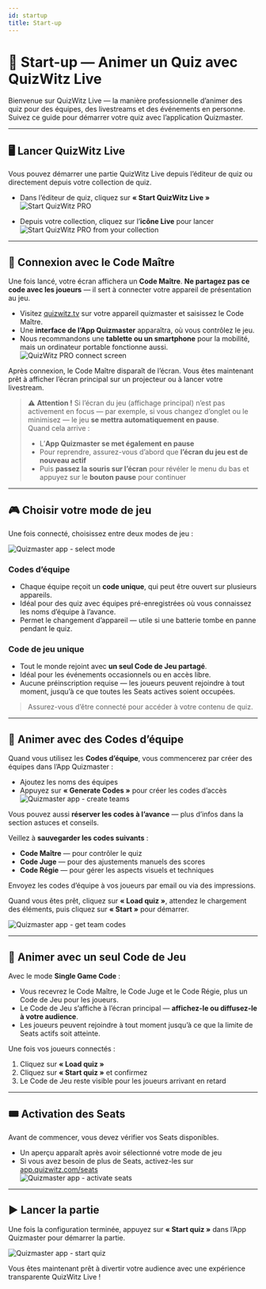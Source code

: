 ```yaml
---
id: startup
title: Start-up
---
```


# 🚀 Start-up — Animer un Quiz avec QuizWitz Live

Bienvenue sur QuizWitz Live — la manière professionnelle d’animer des quiz pour des équipes, des livestreams et des événements en personne. Suivez ce guide pour démarrer votre quiz avec l’application Quizmaster.

---

## 🖥️ Lancer QuizWitz Live

Vous pouvez démarrer une partie QuizWitz Live depuis l’éditeur de quiz ou directement depuis votre collection de quiz.

- Dans l’éditeur de quiz, cliquez sur **« Start QuizWitz Live »**\
  ![Start QuizWitz PRO](/images/start-quizwitz-pro.png)

- Depuis votre collection, cliquez sur l’**icône Live** pour lancer\
  ![Start QuizWitz PRO from your collection](/images/start-quizwitz-live.png)

---

## 🔐 Connexion avec le Code Maître

Une fois lancé, votre écran affichera un **Code Maître**. **Ne partagez pas ce code avec les joueurs** — il sert à connecter votre appareil de présentation au jeu.

- Visitez [quizwitz.tv](https://quizwitz.tv) sur votre appareil quizmaster et saisissez le Code Maître.
- Une **interface de l’App Quizmaster** apparaîtra, où vous contrôlez le jeu.
- Nous recommandons une **tablette ou un smartphone** pour la mobilité, mais un ordinateur portable fonctionne aussi.\
  ![QuizWitz PRO connect screen](/images/quizwitz-pro-connect-token.png)

Après connexion, le Code Maître disparaît de l’écran. Vous êtes maintenant prêt à afficher l’écran principal sur un projecteur ou à lancer votre livestream.

> ⚠️ **Attention !** Si l’écran du jeu (affichage principal) n’est pas activement en focus — par exemple, si vous changez d’onglet ou le minimisez — le jeu **se mettra automatiquement en pause**.\
> Quand cela arrive :
>
> - L’**App Quizmaster se met également en pause**
> - Pour reprendre, assurez-vous d’abord que **l’écran du jeu est de nouveau actif**
> - Puis **passez la souris sur l’écran** pour révéler le menu du bas et appuyez sur le **bouton pause** pour continuer

---

## 🎮 Choisir votre mode de jeu

Une fois connecté, choisissez entre deux modes de jeu :

![Quizmaster app - select mode](/images/quizmaster-app-select-mode.png)

### Codes d’équipe

- Chaque équipe reçoit un **code unique**, qui peut être ouvert sur plusieurs appareils.
- Idéal pour des quiz avec équipes pré-enregistrées où vous connaissez les noms d’équipe à l’avance.
- Permet le changement d’appareil — utile si une batterie tombe en panne pendant le quiz.

### Code de jeu unique

- Tout le monde rejoint avec **un seul Code de Jeu partagé**.
- Idéal pour les événements occasionnels ou en accès libre.
- Aucune préinscription requise — les joueurs peuvent rejoindre à tout moment, jusqu’à ce que toutes les Seats actives soient occupées.

> Assurez-vous d’être connecté pour accéder à votre contenu de quiz.

---

## 👥 Animer avec des Codes d’équipe

Quand vous utilisez les **Codes d’équipe**, vous commencerez par créer des équipes dans l’App Quizmaster :

- Ajoutez les noms des équipes
- Appuyez sur **« Generate Codes »** pour créer les codes d’accès\
  ![Quizmaster app - create teams](/images/quizmaster-app-create-teams.png)

Vous pouvez aussi **réserver les codes à l’avance** — plus d’infos dans la section astuces et conseils.

Veillez à **sauvegarder les codes suivants** :

- **Code Maître** — pour contrôler le quiz
- **Code Juge** — pour des ajustements manuels des scores
- **Code Régie** — pour gérer les aspects visuels et techniques

Envoyez les codes d’équipe à vos joueurs par email ou via des impressions.

Quand vous êtes prêt, cliquez sur **« Load quiz »**, attendez le chargement des éléments, puis cliquez sur **« Start »** pour démarrer.

![Quizmaster app - get team codes](/images/quizmaster-app-create-teams2.png)

---

## 👤 Animer avec un seul Code de Jeu

Avec le mode **Single Game Code** :

- Vous recevrez le Code Maître, le Code Juge et le Code Régie, plus un Code de Jeu pour les joueurs.
- Le Code de Jeu s’affiche à l’écran principal — **affichez-le ou diffusez-le à votre audience**.
- Les joueurs peuvent rejoindre à tout moment jusqu’à ce que la limite de Seats actifs soit atteinte.

Une fois vos joueurs connectés :

1. Cliquez sur **« Load quiz »**
2. Cliquez sur **« Start quiz »** et confirmez
3. Le Code de Jeu reste visible pour les joueurs arrivant en retard

---

## 🎟️ Activation des Seats

Avant de commencer, vous devez vérifier vos Seats disponibles.

- Un aperçu apparaît après avoir sélectionné votre mode de jeu
- Si vous avez besoin de plus de Seats, activez-les sur [app.quizwitz.com/seats](https://app.quizwitz.com/seats)\
  ![Quizmaster app - activate seats](/images/quizmaster-app-seats.png)

---

## ▶️ Lancer la partie

Une fois la configuration terminée, appuyez sur **« Start quiz »** dans l’App Quizmaster pour démarrer la partie.

![Quizmaster app - start quiz](/images/quizmaster-app-start-quiz.png)

Vous êtes maintenant prêt à divertir votre audience avec une expérience transparente QuizWitz Live !
